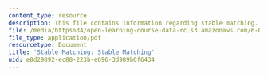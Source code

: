 ```yaml
---
content_type: resource
description: This file contains information regarding stable matching.
file: /media/https%3A/open-learning-course-data-rc.s3.amazonaws.com/6-042j-mathematics-for-computer-science-spring-2015/e8d29892ec88223be6963d989b6f6434_MIT6_042JS15_stablematchg.pdf
file_type: application/pdf
resourcetype: Document
title: 'Stable Matching: Stable Matching'
uid: e8d29892-ec88-223b-e696-3d989b6f6434
---
```

